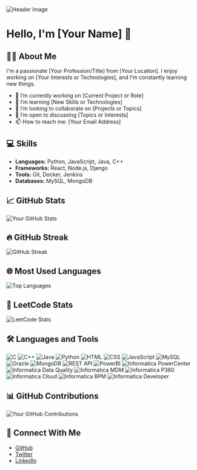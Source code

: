 
<!--
**Harini004/Harini004** is a ✨ _special_ ✨ repository because its `README.md` (this file) appears on your GitHub profile.

Here are some ideas to get you started:

- 🔭 I’m currently working on ...
- 🌱 I’m currently learning ...
- 👯 I’m looking to collaborate on ...
- 🤔 I’m looking for help with ...
- 💬 Ask me about ...
- 📫 How to reach me: ...
- 😄 Pronouns: ...
- ⚡ Fun fact: ...
-->
![Header Image](https://cdn.jsdelivr.net/gh/saadpasta/github-profile-readme-generator@1.5.0/src/assets/github-header.svg)

# Hello, I'm [Your Name] 👋

## 👨‍💻 About Me
I'm a passionate [Your Profession/Title] from [Your Location]. I enjoy working on [Your Interests or Technologies], and I'm constantly learning new things.

- 🔭 I’m currently working on [Current Project or Role]
- 🌱 I’m learning [New Skills or Technologies]
- 👯 I’m looking to collaborate on [Projects or Topics]
- 🤔 I’m open to discussing [Topics or Interests]
- 📫 How to reach me: [Your Email Address]

## 💻 Skills
- **Languages:** Python, JavaScript, Java, C++
- **Frameworks:** React, Node.js, Django
- **Tools:** Git, Docker, Jenkins
- **Databases:** MySQL, MongoDB

## 📈 GitHub Stats
![Your GitHub Stats](https://github-readme-stats.vercel.app/api?username=Harini004&show_icons=true&hide_title=true&hide=prs&count_private=true&include_all_commits=true)

## 🔥 GitHub Streak
![GitHub Streak](https://streak-stats.demolab.com/?user=Harini004)

## 🌐 Most Used Languages
![Top Languages](https://github-readme-stats.vercel.app/api/top-langs/?username=Harini004&layout=compact)

## 🧩 LeetCode Stats
![LeetCode Stats](https://leetcode-stats-six.vercel.app/api?username=Harini004&theme=light)

## 🛠️ Languages and Tools
![C](https://img.shields.io/badge/C-00599C?style=flat&logo=c&logoColor=white)
![C++](https://img.shields.io/badge/C%2B%2B-00599C?style=flat&logo=c%2B%2B&logoColor=white)
![Java](https://img.shields.io/badge/Java-007396?style=flat&logo=java&logoColor=white)
![Python](https://img.shields.io/badge/Python-3776AB?style=flat&logo=python&logoColor=white)
![HTML](https://img.shields.io/badge/HTML-E34F26?style=flat&logo=html5&logoColor=white)
![CSS](https://img.shields.io/badge/CSS-1572B6?style=flat&logo=css3&logoColor=white)
![JavaScript](https://img.shields.io/badge/JavaScript-F7DF1C?style=flat&logo=javascript&logoColor=black)
![MySQL](https://img.shields.io/badge/MySQL-4479A1?style=flat&logo=mysql&logoColor=white)
![Oracle](https://img.shields.io/badge/Oracle-F80000?style=flat&logo=oracle&logoColor=white)
![MongoDB](https://img.shields.io/badge/MongoDB-47A248?style=flat&logo=mongodb&logoColor=white)
![REST API](https://img.shields.io/badge/REST_API-00A5CF?style=flat&logo=api&logoColor=white)
![PowerBI](https://img.shields.io/badge/PowerBI-F2C811?style=flat&logo=powerbi&logoColor=black)
![Informatica PowerCenter](https://img.shields.io/badge/Informatica_PowerCenter-0033A0?style=flat&logo=informatica&logoColor=white)
![Informatica Data Quality](https://img.shields.io/badge/Informatica_Data_Quality-0033A0?style=flat&logo=informatica&logoColor=white)
![Informatica MDM](https://img.shields.io/badge/Informatica_MDM-0033A0?style=flat&logo=informatica&logoColor=white)
![Informatica P360](https://img.shields.io/badge/Informatica_P360-0033A0?style=flat&logo=informatica&logoColor=white)
![Informatica Cloud](https://img.shields.io/badge/Informatica_Cloud-0033A0?style=flat&logo=informatica&logoColor=white)
![Informatica BPM](https://img.shields.io/badge/Informatica_BPM-0033A0?style=flat&logo=informatica&logoColor=white)
![Informatica Developer](https://img.shields.io/badge/Informatica_Developer-0033A0?style=flat&logo=informatica&logoColor=white)


## 📊 GitHub Contributions
![Your GitHub Contributions](https://activity-graph.herokuapp.com/graph?username=yourusername&theme=github)

## 🔗 Connect With Me
- [GitHub](https://github.com/yourusername)
- [Twitter](https://twitter.com/YourTwitterHandle)
- [LinkedIn](https://linkedin.com/in/YourLinkedInProfile)


